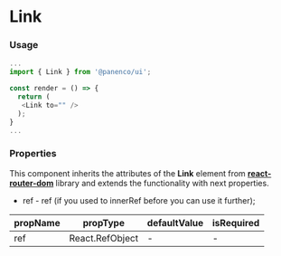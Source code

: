 # Link

### Usage

```js
...
import { Link } from '@panenco/ui';

const render = () => {
  return (
   <Link to="" />
  );
}
...
```

<!-- STORY -->

### Properties

This component inherits the attributes of the **Link** element from [**react-router-dom**](https://reacttraining.com/react-router/web/api/Link) library and extends the functionality with next properties.

- ref - ref (if you used to innerRef before you can use it further);

| propName | propType        | defaultValue | isRequired |
| -------- | --------------- | ------------ | ---------- |
| ref      | React.RefObject | -            | -          |

